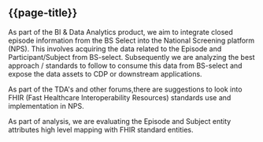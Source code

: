 ## {{page-title}}

As part of the BI & Data Analytics product, we aim to integrate closed episode information from the BS Select into the National Screening platform (NPS). This involves acquiring the data related to the Episode and Participant/Subject from BS-select.  Subsequently we are analyzing the best approach / standards to follow to consume this data from BS-select and expose the data assets to CDP or downstream applications.

As part of the TDA's and other forums,there are suggestions to look into FHIR (Fast Healthcare Interoperability Resources) standards use and implementation in NPS.

As part of analysis, we are evaluating the Episode and Subject entity attributes high level mapping with FHIR standard entities. 